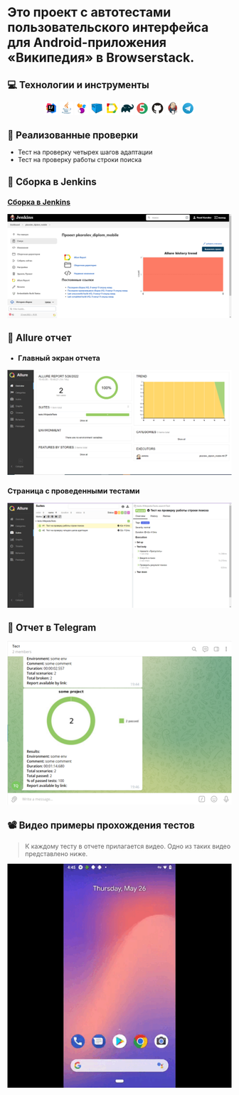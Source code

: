 # Это проект с автотестами пользовательского интерфейса для Android-приложения «Википедия» в Browserstack.

## :computer: Технологии и инструменты
<p align="center">
<img width="6%" title="IntelliJ IDEA" src="images/logo/Intelige_Idea.png">
<img width="6%" title="Java" src="images/logo/Java.png">
<img width="6%" title="Selenide" src="images/logo/Selenide.png">
<img width="6%" title="Selenoid" src="images/logo/Selenoid.png">
<img width="6%" title="Allure Report" src="images/logo/AllureReport.png">
<img width="6%" title="Gradle" src="images/logo/Gradle.png">
<img width="6%" title="JUnit5" src="images/logo/JUnit5.png">
<img width="6%" title="GitHub" src="images/logo/Github.png">
<img width="6%" title="Jenkins" src="images/logo/Jenkins.png">
<img width="6%" title="Telegram" src="images/logo/Telegram.png">
</p>

## :notebook_with_decorative_cover: Реализованные проверки
- Тест на проверку четырех шагов адаптации
- Тест на проверку работы строки поиска

## :electric_plug: Сборка в Jenkins
### <a target="_blank" href="https://jenkins.autotests.cloud/job/pkorolev_diplom_mobile/">Сборка в Jenkins</a>
<p align="center">
<img title="Jenkins Dashboard" src="images/screens/jenkins_dashboard.png">
</p>  

## :open_book: Allure отчет
- ### Главный экран отчета
<p align="center">
<img title="Allure Overview Dashboard" src="images/screens/allure_mainpage.png">
</p>

### Страница с проведенными тестами
<p align="center">
<img title="Allure Test Page" src="images/screens/allure_testspage.png">
</p>

## :robot: Отчет в Telegram
<p align="center">
<img title="Telegram notification message" src="images/screens/allure_telegram.png">
</p>

## :film_projector: Видео примеры прохождения тестов
> К каждому тесту в отчете прилагается видео. Одно из таких видео представлено ниже.
<p align="center">
  <img src="images/gif/test.gif">
</p>
